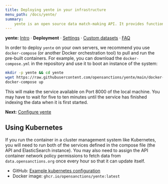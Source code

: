 ```yaml
---
title: Deploying yente in your infrastructure
menu_path: /docs/yente/
summary:
    yente is an open source data match-making API. It provides functions search, retrieve or match FollowTheMoney entities, including people, companies or vessels that are subject to international sanctions. 
---
```


**yente:** [Intro](/docs/yente) · **Deployment** · [Settings](/docs/yente/settings/) · [Custom datasets](/docs/yente/datasets/) · [FAQ](/docs/yente/faq/)


In order to deploy `yente` on your own servers, we recommend you use `docker-compose` (or another Docker orchestration tool) to pull and run the pre-built containers. For example, you can download the `docker-compose.yml` in the repository and use it to boot an instance of the system:

```bash
mkdir -p yente && cd yente
wget https://raw.githubusercontent.com/opensanctions/yente/main/docker-compose.yml
docker-compose up
```

This will make the service available on Port 8000 of the local machine. You may have to wait for five to ten minutes until the service has finished indexing the data when it is first started.

**Next:** [Configure yente](/docs/yente/settings/)

## Using Kubernetes

If you run the container in a cluster management system like Kubernetes, you will need to run both of the services defined in the compose file (the API and ElasticSearch instance). You may also need to assign the API container network policy permissions to fetch data from `data.opensanctions.org` once every hour so that it can update itself.

* GitHub: [Example kubernetes configuration](https://github.com/opensanctions/yente/blob/main/kubernetes.example.yml)
* Docker image: ``ghcr.io/opensanctions/yente:latest``